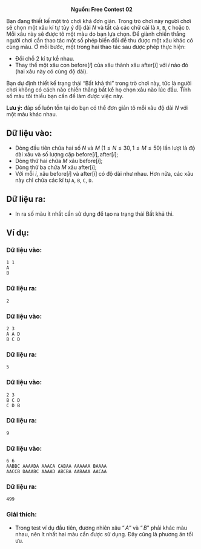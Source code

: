 **<center>Nguồn:  Free Contest 02</center>**

Bạn đang thiết kế một trò chơi khá đơn giản. Trong trò chơi này người chơi sẽ chọn một xâu kí tự tùy ý độ dài $N$ và tất cả các chữ cái là `A`, `B`, `C` hoặc `D`. Mỗi xâu này sẽ được tô một màu do bạn lựa chọn. Để giành chiến thắng người chơi cần thao tác một số phép biến đổi để thu được một xâu khác có cùng màu. Ở mỗi bước, một trong hai thao tác sau được phép thực hiện:
- Đổi chỗ $2$ kí tự kề nhau.
- Thay thế một xâu con $\text{before}[i]$ của xâu thành xâu $\text{after}[i]$ với $i$ nào đó (hai xâu này có cùng độ dài).

Bạn dự định thiết kế trạng thái “Bất khả thi” trong trò chơi này, tức là người chơi không có cách nào chiến thắng bất kể họ chọn xâu nào lúc
đầu. Tính số màu tối thiểu bạn cần để làm được việc này.

**Lưu ý:** đáp số luôn tồn tại do bạn có thể đơn giản tô mỗi xâu độ dài $N$ với một màu khác nhau.

## Dữ liệu vào:
- Dòng đầu tiên chứa hai số $N$ và $M$ $(1 ≤ N ≤ 30, 1 ≤ M ≤ 50)$ lần lượt là độ dài xâu và số lượng cặp $\text{before}[i], \text{after}[i]$;
- Dòng thứ hai chứa $M$ xâu $\text{before}[i]$;
- Dòng thứ ba chứa $M$ xâu $\text{after}[i]$;
- Với mỗi $i$, xâu $\text{before}[i]$ và $\text{after}[i]$ có độ dài như nhau. Hơn nữa, các xâu này chỉ chứa các kí tự `A`, `B`, `C`, `D`.

## Dữ liệu ra:
- In ra số màu ít nhất cần sử dụng để tạo ra trạng thái Bất khả thi.

## Ví dụ:
### Dữ liệu vào:
```
1 1
A
B
```

### Dữ liệu ra:
```
2
```

### Dữ liệu vào:
```
2 3
A A D
B C D
```

### Dữ liệu ra:
```
5
```

### Dữ liệu vào:
```
2 3
B C D
C D B
```

### Dữ liệu ra:
```
9
```

### Dữ liệu vào:
```
6 6
AABBC AAAADA AAACA CABAA AAAAAA BAAAA
AACCB DAAABC AAAAD ABCBA AABAAA AACAA
```

### Dữ liệu ra:
```
499
```

### Giải thích:
- Trong test ví dụ đầu tiên, đương nhiên xâu $“A”$ và $“B”$ phải khác màu nhau, nên ít nhất hai màu cần được sử dụng. Đây cũng là phương án tối ưu.